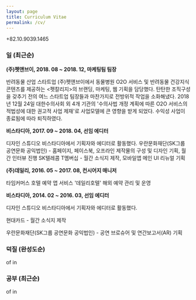 ```yaml
---
layout: page
title: Curriculum Vitae
permalink: /cv/
---
```


+82.10.9039.1465

### 일 (최근순)

**(주)펫앤브이, 2018. 08 ~ 2018. 12, 마케팅팀 팀장**

반려동물 산업 스타트업 (주)펫앤브이에서 동물병원 O2O 서비스 및 반려동물 건강지식 콘텐츠를 제공하는 <펫칼리지>의 브랜딩, 마케팅, 웹 기획을 담당했다. 탄탄한 조직구성을 갖추기 전의 여느 스타트업 팀장들과 마찬가지로 전방위적 작업을 소화해냈다. 2018년 12월 24일 대한수의사회 외 4개 기관의 '수의사법 개정 계획에 따른 O2O 서비스의 적법성에 대한 권고적 사업 제재'로 사업모델에 큰 영향을 받게 되었다. 수익성 사업이 종료됨에 따라 퇴직하였다.

**비스타디아, 2017. 09 ~ 2018. 04, 선임 에디터**

디자인 스튜디오 비스타디아에서 기획자와 에디터로 활동했다. 
우란문화재단(SK그룹 공연문화 공익법인) - 홈페이지, 페이스북, 오프라인 제작물의 구성 및 디자인 기획, 월간 인터뷰 진행
SK텔레콤 T멤버십 - 월간 소식지 제작, 모바일앱 메인 UI 리뉴얼 기획

**(주)데일리, 2016. 05 ~ 2017. 08, 컨시어지 매니저**

타임커머스 호텔 예약 앱 서비스 '데일리호텔' 해외 예약 관리 및 운영

**비스타디아, 2014. 02 ~ 2016. 03, 선임 에디터**

디자인 스튜디오 비스타디아에서 기획자와 에디터로 활동했다.

현대카드 - 월간 소식지 제작 

우란문화재단(SK그룹 공연문화 공익법인) - 공연 브로슈어 및 연간보고서(AR) 기획



### 덕질 (완성도순)

of in

### 공부 (최근순)

of in